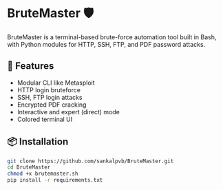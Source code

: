 # BruteMaster 🛡️

BruteMaster is a terminal-based brute-force automation tool built in Bash, with Python modules for HTTP, SSH, FTP, and PDF password attacks.

## 🔧 Features
- Modular CLI like Metasploit
- HTTP login bruteforce
- SSH, FTP login attacks
- Encrypted PDF cracking
- Interactive and expert (direct) mode
- Colored terminal UI

## 📦 Installation

```bash
git clone https://github.com/sankalpvb/BruteMaster.git
cd BruteMaster
chmod +x brutemaster.sh
pip install -r requirements.txt
